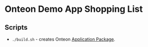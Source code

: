 # Onteon Demo App Shopping List

## Scripts
- `./build.sh` - creates Onteon [Application Package](https://onteon.com/docs/application-package/).
